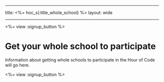 * * *

title: <%= hoc_s(:title_whole_school) %> layout: wide

* * *

<%= view :signup_button %>

# Get your whole school to participate

Information about getting whole schools to participate in the Hour of Code will go here.

<%= view :signup_button %>